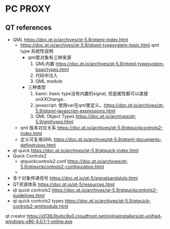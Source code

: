 # PC PROXY


## QT references
- QML https://doc.qt.io/archives/qt-5.9/qtqml-index.html
  - https://doc.qt.io/archives/qt-5.9/qtqml-typesystem-topic.html  qml type 系统性说明
    - qml里对象有三种来源
      1. QML内置 https://doc.qt.io/archives/qt-5.9/qtqml-typesystem-basictypes.html 
      2. 代码中注入
      3. QML module
    - 三种类型
      1. basic: basic type没有内置的signal, 但是属性都可以直接onXXChange..
      2. javascript: 使用var在qml里定义。https://doc.qt.io/archives/qt-5.9/qtqml-javascript-expressions.html
      3.  QML Object Types   https://doc.qt.io/archives/qt-5.9/qmltypes.html
  - qml 版本对应关系  https://doc.qt.io/archives/qt-5.9/qtquickcontrols2-index.html
  - 定义可复用QML https://doc.qt.io/archives/qt-5.9/qtqml-documents-definetypes.html
- qt quick  https://doc.qt.io/archives/qt-5.9/qtquick-index.html
- Quick Controls2
  - qtquickcontrols2.conf  https://doc.qt.io/archives/qt-5.9/qtquickcontrols2-configuration.html
  - 
- 多个对象传递信号  https://doc.qt.io/qt-5/signalsandslots.html
- QT资源体系 https://doc.qt.io/qt-5/resources.html
- qt quick controls2 https://doc.qt.io/archives/qt-5.9/qtquickcontrols2-guidelines.html
- qt quick controls2 types https://doc.qt.io/archives/qt-5.9/qtquick-controls2-qmlmodule.html





qt creator https://d13lb3tujbc8s0.cloudfront.net/onlineinstallers/qt-unified-windows-x86-4.0.1-1-online.exe

